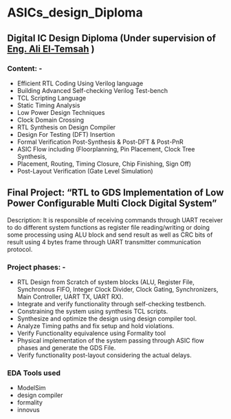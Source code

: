 # ASICs_design_Diploma
## Digital IC Design Diploma (Under supervision of [Eng. Ali El-Temsah](https://www.linkedin.com/in/ali-m-eltemsah-25a81b12a?lipi=urn%3Ali%3Apage%3Ad_flagship3_profile_view_base_contact_details%3By9gTwZ%2BrT5a28T21IwX9ww%3D%3D) )
###	Content: -
-	Efficient RTL Coding Using Verilog language
-	Building Advanced Self-checking Verilog Test-bench
-	TCL Scripting Language
-	Static Timing Analysis
-	Low Power Design Techniques
-	Clock Domain Crossing
-	RTL Synthesis on Design Compiler
-	Design For Testing (DFT) Insertion
-	Formal Verification Post-Synthesis & Post-DFT & Post-PnR
-	ASIC Flow including (Floorplanning, Pin Placement, Clock Tree Synthesis,      
- Placement, Routing, Timing Closure, Chip Finishing, Sign Off)
- Post-Layout Verification (Gate Level Simulation)
##	Final Project: “RTL to GDS Implementation of Low Power Configurable Multi Clock Digital System” 
Description: It is responsible of receiving commands through UART receiver to do different system functions as register file reading/writing or doing some processing using ALU block and send result as well as CRC bits of result using 4 bytes frame through UART transmitter communication protocol.                 
### Project phases: -
-	RTL Design from Scratch of system blocks (ALU, Register File, Synchronous FIFO, Integer Clock Divider, Clock Gating, Synchronizers, Main Controller, UART TX, UART RX).
- Integrate and verify functionality through self-checking testbench. 
- Constraining the system using synthesis TCL scripts.
- 	Synthesize and optimize the design using design compiler tool.
- Analyze Timing paths and fix setup and hold violations.
- 	Verify Functionality equivalence using Formality tool
- Physical implementation of the system passing through ASIC flow phases and generate the GDS File.
- Verify functionality post-layout considering the actual delays. 

### EDA Tools used
- ModelSim
- design compiler 
- formality 
- innovus 
  
      
 
